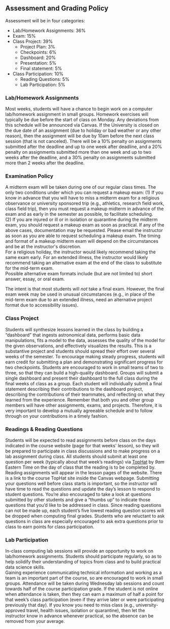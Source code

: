 ## Assessment and Grading Policy

Assessment will be in four categories:
- Lab/Homework Assignments:  36%
- Exam: 15%
- Class Project: 39%
     - Project Plan: 3%
     - Checkpoints: 6%
     - Dashboard:  20%
     - Presentation: 5%
     - Final statement: 5%
- Class Participation: 10%
     - Reading Questions: 5% 
     - Lab Participation: 5%

### Lab/Homework Assignments
Most weeks, students will have a chance to begin work on a computer lab/homework assignment in small groups.  Homework exercises will typically be due before the start of class on Monday.  Any deviations from this schedule will be announced via Canvas.  If the University is closed on the due date of an assignment (due to holiday or bad weather or any other reason), then the assignment will be due by 10am before the next class session (that is not canceled).  There will be a 10% penalty on assignments submitted after the deadline and up to one week after deadline, and a 20% penalty on assignments submitted more than one week and up to two weeks after the deadline, and a 30% penalty on assignments submitted more than 2 weeks after the deadline.    

### Examination Policy
A midterm exam will be taken during one of our regular class times.  The only two conditions under which you can request a makeup exam:
(1) If you know in advance that you will have to miss a midterm exam for a religious observance or university sponsored trip (e.g., athletics, research field work, class field trip), then you must request a makeup midterm in advance of the exam and as early in the semester as possible, to facilitate scheduling.  
(2) If you are injured or ill or in isolation or quarantine during the midterm exam, you should request a makeup exam as soon as practical.  If any of the above cases, documentation may be requested.  Please email the instructor as soon as you are able to request scheduling a makeup exam.
The timing and format of a makeup midterm exam will depend on the circumstances and be at the instructor's discretion.  
For a religious holiday, the instructor would likely recommend taking the same exam early.  For an extended illness, the instructor would likely recommend taking an alternative exam at the end of the class to substitute for the mid-term exam.  
Possible alternative exam formats include (but are not limited to) short answer, essay, or oral exam.

The intent is that most students will *not* take a final exam.  However, the final exam week may be used in unusual circumstances (e.g., in place of the mid-term exam due to an extended illness, need an alternative project format due to accessibility issues).

### Class Project
Students will synthesize lessons learned in the class by building a “dashboard” that ingests astronomical data, performs basic data manipulations, fits a model to the data, assesses the quality of the model for the given observations, and effectively visualizes the results.  This is a substantive project and students should spread their effort over several weeks of the semester.  To encourage making steady progress, students will earn credit for submitting a plan and demonstrating significant progress for two checkpoints.  Students are encouraged to work in small teams of two to three, so that they can build a high-quality dashboard.  Groups will submit a single dashboard and present their dashboard to the full class during the final weeks of class as a group.  Each student will individually submit a final statement describing their contributions to the dashboard project, describing the contributions of their teammates, and reflecting on what they learned from the experience.  Remember that both you and other group members will have other assignments, exams, and projects.  Therefore, it is very important to develop a mutually agreeable schedule and to follow through on your contributions in a timely fashion.   

### Readings & Reading Questions
Students will be expected to read assignments before class on the days indicated in the course website (page for that weeks' lesson), so they will be prepared to participate in class discussions and to make progress on a lab assignment during class.  All students should submit at least one question per week (typically about that week’s readings) via [TopHat](https://app.tophat.com/e/641543) by _9am_ Eastern Time on the day of class that the reading is to be completed by.  Reading assignments will appear in the lesson pages of the website.  There is a link to the course TopHat site inside the Canvas webpage. Submitting your questions well before class starts is important, so the instructor will have time to read the questions and update the day’s lesson to respond to student questions.  You’re also encouraged to take a look at questions submitted by other students and give a “thumbs up” to indicate those questions that you’d like to be addressed in class.  Since reading questions can not be made up, each student’s five lowest reading question scores will be dropped when computing final grades.  Students who are reluctant to ask questions in class are especially encouraged to ask extra questions prior to class to earn points for class participation.  

### Lab Participation
In-class computing lab sessions will provide an opportunity to work on lab/homework assignments.  Students should participate regularly, so as to help solidify their understanding of topics from class and to build practical data science skills.  
Gaining experience communicating technical information and working as a team is an important part of the course, so are encouraged to work in small groups.  Attendance will be taken during Wednesday lab sessions and count towards half of the course participation grade.  If the student is not online when attendance is taken, then they can earn a maximum of half a point for that week’s class participation (even if they arrive later or were participating previously that day).  If you know you need to miss class (e.g., university-approved travel, health issues, isolation or quarantine), then let the instructor know in advance whenever practical, so the absence can be removed from your average.  
